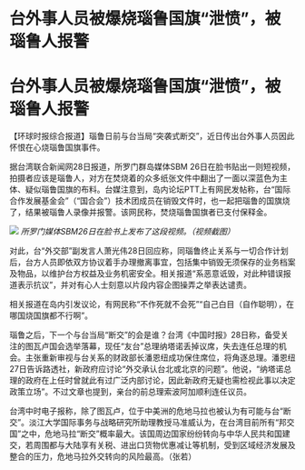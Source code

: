 # 台外事人员被爆烧瑙鲁国旗“泄愤”，被瑙鲁人报警

# 台外事人员被爆烧瑙鲁国旗“泄愤”，被瑙鲁人报警

【环球时报综合报道】瑙鲁日前与台当局“突袭式断交”，近日传出台外事人员因此怀恨在心烧瑙鲁国旗事件。

据台湾联合新闻网28日报道，所罗门群岛媒体SBM
26日在脸书贴出一则短视频，拍摄者应该是瑙鲁人，对方在焚烧着的众多纸张文件中翻出了一面以深蓝色为主体、疑似瑙鲁国旗的布料。台媒注意到，岛内论坛PTT上有网民发帖称，台“国际合作发展基金会”（“国合会”）技术团成员在销毁文件时，也一起把瑙鲁的国旗烧了，结果被瑙鲁人录像并报警。该网民称，焚烧瑙鲁国旗者已支付保释金。

![](https://inews.gtimg.com/om_bt/OOrrHMEOvussFPh2LLR_SLlVOwzbSH1kBs2zRrb8LRN6gAA/1000)
_所罗门媒体SBM26日在脸书上发布了这段视频。（视频截图）_

对此，台“外交部”副发言人萧光伟28日回应称，同瑙鲁终止关系与一切合作计划后，台方人员即依双方协议着手办理撤离事宜，包括集中销毁无须保存的业务档案及物品，以维护台方权益及业务机密安全。相关报道“系恶意诋毁，对此种错误报道表示抗议”，并对有心人士刻意以片段内容企图操弄之举表达谴责。

相关报道在岛内引发议论，有网民称“不作死就不会死”“自己白目（自作聪明），在哪国烧国旗都不行啊”。

瑙鲁之后，下一个与台当局“断交”的会是谁？台湾《中国时报》28日称，备受关注的图瓦卢国会选举落幕，现任“友台”总理纳塔诺丢掉议席，失去连任总理的机会。主张重新审视与台关系的财政部长潘恩纽成功保住席位，将角逐总理。潘恩纽27日告诉路透社，新政府应讨论“外交承认台北或北京的问题”。他说，“纳塔诺总理的政府在上任时曾就此有过广泛内部讨论，因此新政府无疑也需检视此事以决定政策立场”。不过文章也提到，亲台的前总理索波阿加顺利连任议员。

台湾中时电子报称，除了图瓦卢，位于中美洲的危地马拉也被认为有可能与台“断交”。淡江大学国际事务与战略研究所助理教授马准威认为，在台湾目前所有“邦交国”之中，危地马拉“断交”概率最大。该国周边国家纷纷转向与中华人民共和国建交，若周围都与大陆享有关税、进出口货物优惠减让等机制，受到区域经济发展及整合的压力，危地马拉外交转向的风险最高。（张若）

